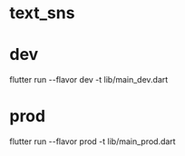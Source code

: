 # text_sns

# dev
flutter run --flavor dev -t lib/main_dev.dart
# prod
flutter run --flavor prod -t lib/main_prod.dart